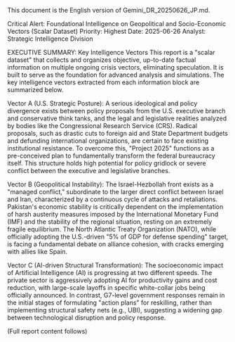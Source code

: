 This document is the English version of Gemini_DR_20250626_JP.md.

Critical Alert: Foundational Intelligence on Geopolitical and Socio-Economic Vectors (Scalar Dataset)
Priority: Highest
Date: 2025-06-26
Analyst: Strategic Intelligence Division

EXECUTIVE SUMMARY: Key Intelligence Vectors
This report is a "scalar dataset" that collects and organizes objective, up-to-date factual information on multiple ongoing crisis vectors, eliminating speculation. It is built to serve as the foundation for advanced analysis and simulations. The key intelligence vectors extracted from each information block are summarized below.

Vector A (U.S. Strategic Posture): A serious ideological and policy divergence exists between policy proposals from the U.S. executive branch and conservative think tanks, and the legal and legislative realities analyzed by bodies like the Congressional Research Service (CRS). Radical proposals, such as drastic cuts to foreign aid and State Department budgets and defunding international organizations, are certain to face existing institutional resistance. To overcome this, "Project 2025" functions as a pre-conceived plan to fundamentally transform the federal bureaucracy itself. This structure holds high potential for policy gridlock or severe conflict between the executive and legislative branches.

Vector B (Geopolitical Instability): The Israel-Hezbollah front exists as a "managed conflict," subordinate to the larger direct conflict between Israel and Iran, characterized by a continuous cycle of attacks and retaliations. Pakistan's economic stability is critically dependent on the implementation of harsh austerity measures imposed by the International Monetary Fund (IMF) and the stability of the regional situation, resting on an extremely fragile equilibrium. The North Atlantic Treaty Organization (NATO), while officially adopting the U.S.-driven "5% of GDP for defense spending" target, is facing a fundamental debate on alliance cohesion, with cracks emerging with allies like Spain.

Vector C (AI-driven Structural Transformation): The socioeconomic impact of Artificial Intelligence (AI) is progressing at two different speeds. The private sector is aggressively adopting AI for productivity gains and cost reduction, with large-scale layoffs in specific white-collar jobs being officially announced. In contrast, G7-level government responses remain in the initial stages of formulating "action plans" for reskilling, rather than implementing structural safety nets (e.g., UBI), suggesting a widening gap between technological disruption and policy response.

(Full report content follows)